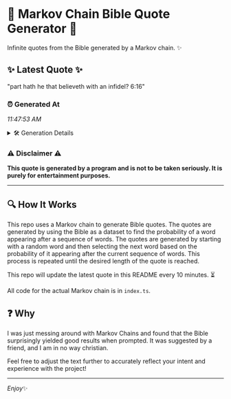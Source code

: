 # 📖 Markov Chain Bible Quote Generator 📖

Infinite quotes from the Bible generated by a Markov chain. ✨

## ✨ Latest Quote ✨
"part hath he that believeth with an infidel? 6:16"

### ⏰ Generated At
*11:47:53 AM*

<details>
    <summary>🛠️ Generation Details</summary>
    <p>
        <strong>🌱 Seed:</strong> part<br>
        <strong>🔄 Iterations:</strong> 8<br>
        <strong>📜 Context History:</strong><br>[ part ]: hath<br>[ part, hath ]: he<br>[ part, hath, he ]: that<br>[ part, hath, he, that ]: believeth<br>[ part, hath, he, that, believeth ]: with<br>[ part, hath, he, that, believeth, with ]: an<br>[ hath, he, that, believeth, with, an ]: infidel?<br>[ he, that, believeth, with, an, infidel? ]: 6:16<br>
    </p>
</details>

### ⚠️ Disclaimer ⚠️
**This quote is generated by a program and is not to be taken seriously. It is purely for entertainment purposes.**

---

## 🔍 How It Works

This repo uses a Markov chain to generate Bible quotes. The quotes are generated by using the Bible as a dataset to find the probability of a word appearing after a sequence of words. The quotes are generated by starting with a random word and then selecting the next word based on the probability of it appearing after the current sequence of words. This process is repeated until the desired length of the quote is reached.

This repo will update the latest quote in this README every 10 minutes. ⏳

All code for the actual Markov chain is in `index.ts`.

## ❓ Why

I was just messing around with Markov Chains and found that the Bible surprisingly yielded good results when prompted. 
It was suggested by a friend, and I am in no way christian.

Feel free to adjust the text further to accurately reflect your intent and experience with the project!

---

*Enjoy*✨
